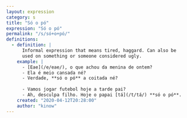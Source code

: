 ```yaml
---
layout: expression
category: s
title: "Só o pó"
expression: "Só o pó"
permalink: "/s/só+o+pó/"
definitions:
  - definition: |
      Informal expression that means tired, haggard. Can also be
      used on something or someone considered ugly.
    example: |
      - [Eae](/e/eae/), o que achou da menina de ontem?
      - Ela é meio cansada né?
      - Verdade, **só o pó** a coitada né?
      
      - Vamos jogar futebol hoje a tarde pai?
      - Ah, desculpa filho. Hoje o papai [tá](/t/tá/) **só o pó**.
    created: "2020-04-12T20:28:00"
    author: "kinow"
---
```

